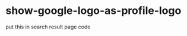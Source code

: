 # show-google-logo-as-profile-logo

put this in search result page code
<?php 
if($user_data['google_logo_url']  && ($user['image_main_file'] == $w['default_profile_image'] || $user['image_main_file'] == $w['default_logo_image']))
	{
		$user['image_main_file'] = $user_data['google_logo'];
	}
?>
